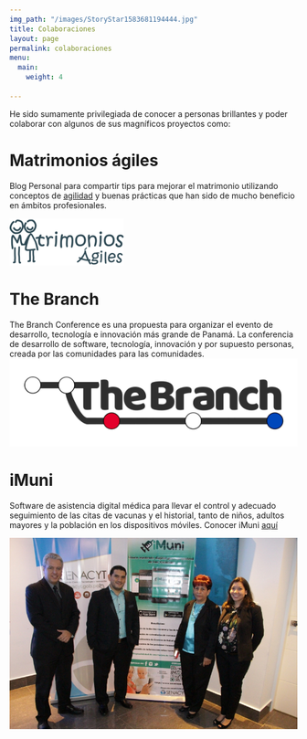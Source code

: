 ```yaml
---
img_path: "/images/StoryStar1583681194444.jpg"
title: Colaboraciones
layout: page
permalink: colaboraciones
menu:
  main:
    weight: 4

---
```

He sido sumamente privilegiada de conocer a personas brillantes y poder colaborar con algunos de sus magníficos proyectos como:

# Matrimonios ágiles

Blog Personal para compartir tips para mejorar el matrimonio utilizando conceptos de [agilidad](https://matrimoniosagiles.wordpress.com/2018/10/24/matrimonios-agiles/) y buenas prácticas que han sido de mucho beneficio en ámbitos profesionales.

[![matrimoniosagiles](/images/matrimoniosagiles_agiles-logo.png "Matrimonios Agiles")](https://matrimoniosagiles.wordpress.com/ "Matrimonios Ágiles")

# The Branch

The Branch Conference es una propuesta para organizar el evento de desarrollo, tecnología e innovación más grande de Panamá. La conferencia de desarrollo de software, tecnología, innovación y por supuesto personas, creada por las comunidades para las comunidades.[![thebranchconference](/images/the-branch-logo-tr-0.30.png "TheBranch")](https://www.thebranch.tech/ "thebranchconference")

# iMuni

Software de asistencia digital médica para llevar el control y adecuado seguimiento de las citas de vacunas y el historial, tanto de niños, adultos mayores y la población en los dispositivos móviles. Conocer iMuni [aquí](http://imuniapp.com/ "iMuni")

![](/images/Lanzamiento-de-iMuni-17-1.jpg)